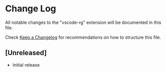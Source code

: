 # Change Log

All notable changes to the "vscode-rg" extension will be documented in this file.

Check [Keep a Changelog](http://keepachangelog.com/) for recommendations on how to structure this file.

## [Unreleased]

- Initial release